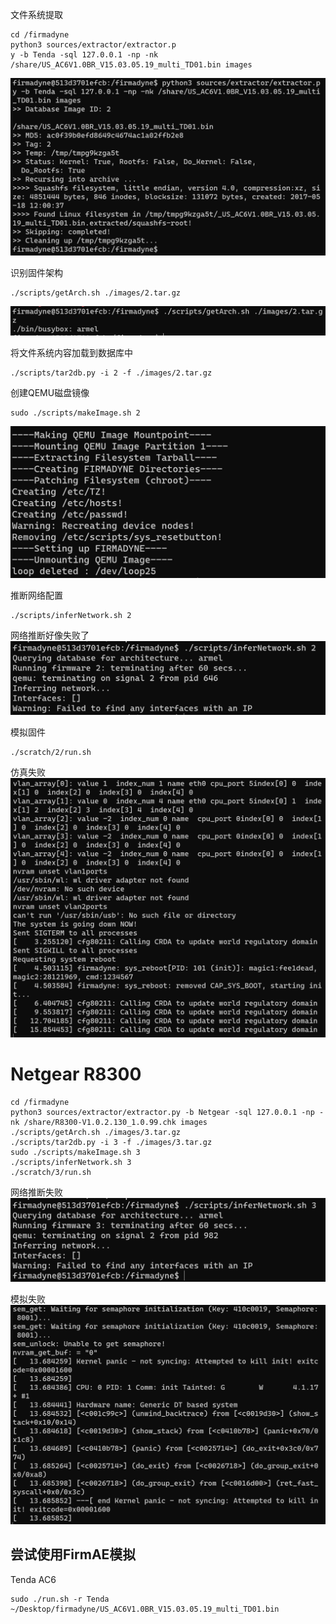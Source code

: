 
文件系统提取
```
cd /firmadyne
python3 sources/extractor/extractor.p
y -b Tenda -sql 127.0.0.1 -np -nk /share/US_AC6V1.0BR_V15.03.05.19_multi_TD01.bin images
```

![](images/Pasted%20image%2020230415111751.png)

识别固件架构
```
./scripts/getArch.sh ./images/2.tar.gz
```

![](images/Pasted%20image%2020230415111852.png)

将文件系统内容加载到数据库中
```
./scripts/tar2db.py -i 2 -f ./images/2.tar.gz
```

创建QEMU磁盘镜像
```
sudo ./scripts/makeImage.sh 2
```

![](images/Pasted%20image%2020230415112200.png)

推断网络配置
```
./scripts/inferNetwork.sh 2
```

网络推断好像失败了
![](images/Pasted%20image%2020230415112227.png)

模拟固件
```
./scratch/2/run.sh
```

仿真失败
![](images/Pasted%20image%2020230415112510.png)

# Netgear R8300
```
cd /firmadyne
python3 sources/extractor/extractor.py -b Netgear -sql 127.0.0.1 -np -nk /share/R8300-V1.0.2.130_1.0.99.chk images
./scripts/getArch.sh ./images/3.tar.gz
./scripts/tar2db.py -i 3 -f ./images/3.tar.gz
sudo ./scripts/makeImage.sh 3
./scripts/inferNetwork.sh 3
./scratch/3/run.sh
```

网络推断失败
![](images/Pasted%20image%2020230415113240.png)

模拟失败
![](images/Pasted%20image%2020230415113345.png)

## 尝试使用FirmAE模拟

Tenda AC6
```
sudo ./run.sh -r Tenda ~/Desktop/firmadyne/US_AC6V1.0BR_V15.03.05.19_multi_TD01.bin
```


